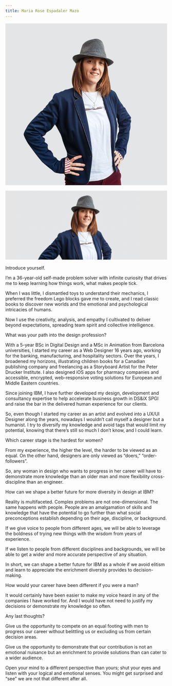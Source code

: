 ```yaml
---
title: Maria Rose Espadaler Mazo
---
```


<grid classname="background-bleed">
<column lg="16">

<art-direction>

![Maria Rose Espadaler Mazo card image](./608x608.jpg)

![Maria Rose Espadaler Mazo hero image](./2624x1120.jpg)

</art-direction>

<community-lead name="Maria Rose Espadaler Mazo" position="Customer Engagement and Design Practice Leader" department="IBM Services"></community-lead>

</column>
</grid>

<grid className="community__grid" background="gray-10">
<column sm="3" md="3" lg="3">

<span className="community__prompt">Introduce yourself.</span>

</column>

<column md="6" lg="8" offset_lg="1">

I’m a 36-year-old self-made problem solver with infinite curiosity that drives me to keep learning how things work, what makes people tick. 

When I was little, I dismantled toys to understand their mechanics, I preferred the freedom Lego blocks gave me to create, and I read classic books to discover new worlds and the emotional and psychological intricacies of humans.

Now I use the creativity, analysis, and empathy I cultivated to deliver beyond expectations, spreading team spirit and collective intelligence.

</column>
</grid>

<grid className="community__grid" background="gray-10">
<column sm="3" md="3" lg="3">

<span className="community__prompt">What was your path into the design profession?</span>

</column>

<column md="6" lg="8" offset_lg="1">

With a 5-year BSc in Digital Design and a MSc in Animation from Barcelona universities, I started my career as a Web Designer 16 years ago, working for the banking, manufacturing, and hospitality sectors. Over the years, I broadened my horizons, illustrating children books for a Canadian publishing company and freelancing as a Storyboard Artist for the Peter Drucker Institute. I also designed iOS apps for pharmacy companies and accessible, encrypted, web-responsive voting solutions for European and Middle Eastern countries.

Since joining IBM, I have further developed my design, development and consultancy expertise to help accelerate business growth in DS&iX SPGI and raise the bar in the delivered human experience for our clients.

So, even though I started my career as an artist and evolved into a UX/UI Designer along the years, nowadays I wouldn’t call myself a designer but a humanist. I try to diversify my knowledge and avoid tags that would limit my potential, knowing that there’s still so much I don’t know, and I could learn.

</grid>

<grid className="community__grid" background="gray-10">
<column sm="3" md="3" lg="3">

<span className="community__prompt">Which career stage is the hardest for women?</span>

</column>

<column md="6" lg="8" offset_lg="1">

From my experience, the higher the level, the harder to be viewed as an equal. On the other hand, designers are only viewed as “doers,” “order-followers”. 

So, any woman in design who wants to progress in her career will have to demonstrate more knowledge than an older man and more flexibility cross-discipline than an engineer.

</column>
</grid>

<grid className="community__grid" background="gray-10">
<column sm="3" md="3" lg="3">

<span className="community__prompt">How can we shape a better future for more diversity in design at IBM?</span>

</column>

<column md="6" lg="8" offset_lg="1">

Reality is multifaceted. Complex problems are not one-dimensional. The same happens with people. People are an amalgamation of skills and knowledge that have the potential to go further than what social preconceptions establish depending on their age, discipline, or background.

If we give voice to people from different ages, we will be able to leverage the boldness of trying new things with the wisdom from years of experience.

If we listen to people from different disciplines and backgrounds, we will be able to get a wider and more accurate perspective of any situation.

In short, we can shape a better future for IBM as a whole if we avoid elitism and learn to appreciate the enrichment diversity provides to decision-making.

</column>
</grid>

<grid className="community__grid" background="gray-10">
<column sm="3" md="3" lg="3">

<span className="community__prompt">How would your career have been different if you were a man?</span>

</column>

<column md="6" lg="8" offset_lg="1">

It would certainly have been easier to make my voice heard in any of the companies I have worked for. And I would have not need to justify my decisions or demonstrate my knowledge so often.

</column>
</grid>

<grid className="community__grid" background="gray-10">
<column sm="3" md="3" lg="3">

<span className="community__prompt">Any last thoughts?</span>

</column>

<column md="6" lg="8" offset_lg="1">

Give us the opportunity to compete on an equal footing with men to progress our career without belittling us or excluding us from certain decision areas.

Give us the opportunity to demonstrate that our contribution is not an emotional nuisance but an enrichment to provide solutions than can cater to a wider audience.

Open your mind to a different perspective than yours; shut your eyes and listen with your logical and emotional senses. You might get surprised and “see” we are not that different after all.

</column>
</grid>
